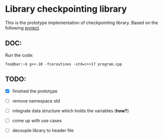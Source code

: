 # Library checkpointing library
This is the prototype implementation of checkpointing library. Based on the following [project](https://github.com/ljw1004/blog/tree/master/Async/AsyncWorkflow). 

## DOC:
Run the code: 
```console
foo@bar:~$ g++-10 -fcoroutines -std=c++17 program.cpp
```

## TODO:
- [x] finished the prototype
- [ ] remove namespace std
- [ ] integrate data structure which holds the variables (**how?**)
- [ ] come up with use cases
- [ ] decouple library to header file

